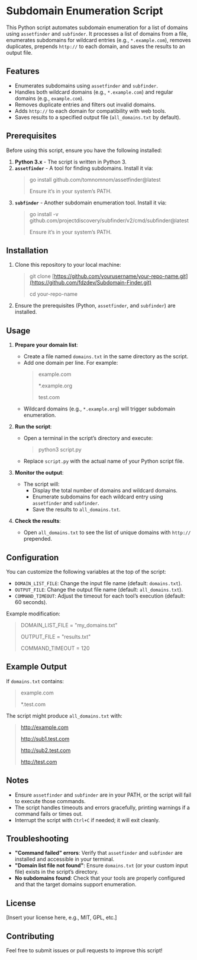 # Subdomain Enumeration Script

This Python script automates subdomain enumeration for a list of domains using `assetfinder` and `subfinder`. It processes a list of domains from a file, enumerates subdomains for wildcard entries (e.g., `*.example.com`), removes duplicates, prepends `http://` to each domain, and saves the results to an output file.

## Features
- Enumerates subdomains using `assetfinder` and `subfinder`.
- Handles both wildcard domains (e.g., `*.example.com`) and regular domains (e.g., `example.com`).
- Removes duplicate entries and filters out invalid domains.
- Adds `http://` to each domain for compatibility with web tools.
- Saves results to a specified output file (`all_domains.txt` by default).

## Prerequisites
Before using this script, ensure you have the following installed:
1. **Python 3.x** - The script is written in Python 3.
2. **`assetfinder`** - A tool for finding subdomains. Install it via:
   > go install github.com/tomnomnom/assetfinder@latest
   >
   > Ensure it’s in your system’s PATH.
3. **`subfinder`** - Another subdomain enumeration tool. Install it via:
   > go install -v github.com/projectdiscovery/subfinder/v2/cmd/subfinder@latest
   >
   > Ensure it’s in your system’s PATH.

## Installation
1. Clone this repository to your local machine:
   > git clone [https://github.com/yourusername/your-repo-name.git](https://github.com/fdzdev/Subdomain-Finder.git)
   >
   > cd your-repo-name
2. Ensure the prerequisites (Python, `assetfinder`, and `subfinder`) are installed.

## Usage
1. **Prepare your domain list**:
   - Create a file named `domains.txt` in the same directory as the script.
   - Add one domain per line. For example:
     > example.com
     >
     > *.example.org
     >
     > test.com
   - Wildcard domains (e.g., `*.example.org`) will trigger subdomain enumeration.

2. **Run the script**:
   - Open a terminal in the script’s directory and execute:
     > python3 script.py
   - Replace `script.py` with the actual name of your Python script file.

3. **Monitor the output**:
   - The script will:
     - Display the total number of domains and wildcard domains.
     - Enumerate subdomains for each wildcard entry using `assetfinder` and `subfinder`.
     - Save the results to `all_domains.txt`.

4. **Check the results**:
   - Open `all_domains.txt` to see the list of unique domains with `http://` prepended.

## Configuration
You can customize the following variables at the top of the script:
- `DOMAIN_LIST_FILE`: Change the input file name (default: `domains.txt`).
- `OUTPUT_FILE`: Change the output file name (default: `all_domains.txt`).
- `COMMAND_TIMEOUT`: Adjust the timeout for each tool’s execution (default: 60 seconds).

Example modification:
   > DOMAIN_LIST_FILE = "my_domains.txt"
   >
   > OUTPUT_FILE = "results.txt"
   >
   > COMMAND_TIMEOUT = 120

## Example Output
If `domains.txt` contains:
   > example.com
   >
   > *.test.com

The script might produce `all_domains.txt` with:
   > http://example.com
   >
   > http://sub1.test.com
   >
   > http://sub2.test.com
   >
   > http://test.com

## Notes
- Ensure `assetfinder` and `subfinder` are in your PATH, or the script will fail to execute those commands.
- The script handles timeouts and errors gracefully, printing warnings if a command fails or times out.
- Interrupt the script with `Ctrl+C` if needed; it will exit cleanly.

## Troubleshooting
- **"Command failed" errors**: Verify that `assetfinder` and `subfinder` are installed and accessible in your terminal.
- **"Domain list file not found"**: Ensure `domains.txt` (or your custom input file) exists in the script’s directory.
- **No subdomains found**: Check that your tools are properly configured and that the target domains support enumeration.

## License
[Insert your license here, e.g., MIT, GPL, etc.]

## Contributing
Feel free to submit issues or pull requests to improve this script!
